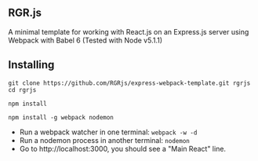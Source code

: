 ## RGR.js

A minimal template for working with React.js on an Express.js server using Webpack with Babel 6 (Tested with Node v5.1.1)

## Installing

```
git clone https://github.com/RGRjs/express-webpack-template.git rgrjs
cd rgrjs

npm install

npm install -g webpack nodemon
```

- Run a webpack watcher in one terminal: `webpack -w -d`
- Run a nodemon process in another terminal: `nodemon`
- Go to http://localhost:3000, you should see a "Main React" line.


